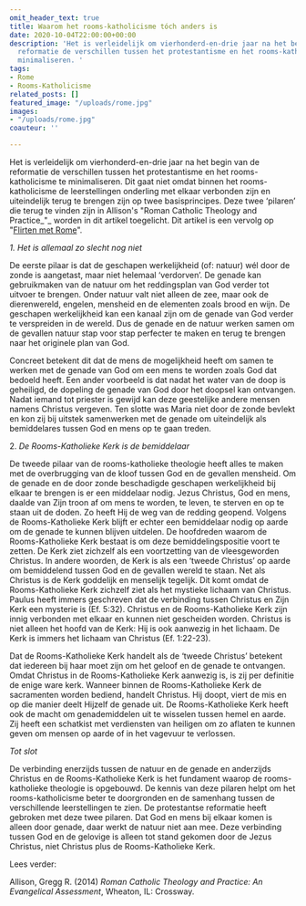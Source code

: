 ```yaml
---
omit_header_text: true
title: Waarom het rooms-katholicisme tóch anders is
date: 2020-10-04T22:00:00+00:00
description: 'Het is verleidelijk om vierhonderd-en-drie jaar na het begin van de
  reformatie de verschillen tussen het protestantisme en het rooms-katholicisme te
  minimaliseren. '
tags:
- Rome
- Rooms-Katholicisme
related_posts: []
featured_image: "/uploads/rome.jpg"
images:
- "/uploads/rome.jpg"
coauteur: ''

---
```

Het is verleidelijk om vierhonderd-en-drie jaar na het begin van de reformatie de verschillen tussen het protestantisme en het rooms-katholicisme te minimaliseren. Dit gaat niet omdat binnen het rooms-katholicisme de leerstellingen onderling met elkaar verbonden zijn en uiteindelijk terug te brengen zijn op twee basisprincipes. Deze twee ‘pilaren’ die terug te vinden zijn in Allison's "Roman Catholic Theology and Practice_"_ worden in dit artikel toegelicht. Dit artikel is een vervolg op "[Flirten met Rome](https://www.robvanderdussen.com/nl/post/flirten-met-rome/ "Flirten met Rome")".

_1. Het is allemaal zo slecht nog niet_

De eerste pilaar is dat de geschapen werkelijkheid (of: natuur) wél door de zonde is aangetast, maar niet helemaal ‘verdorven’. De genade kan gebruikmaken van de natuur om het reddingsplan van God verder tot uitvoer te brengen. Onder natuur valt niet alleen de zee, maar ook de dierenwereld, engelen, mensheid en de elementen zoals brood en wijn. De geschapen werkelijkheid kan een kanaal zijn om de genade van God verder te verspreiden in de wereld. Dus de genade en de natuur werken samen om de gevallen natuur stap voor stap perfecter te maken en terug te brengen naar het originele plan van God.

Concreet betekent dit dat de mens de mogelijkheid heeft om samen te werken met de genade van God om een mens te worden zoals God dat bedoeld heeft. Een ander voorbeeld is dat nadat het water van de doop is geheiligd, de dopeling de genade van God door het doopsel kan ontvangen. Nadat iemand tot priester is gewijd kan deze geestelijke andere mensen namens Christus vergeven. Ten slotte was Maria niet door de zonde bevlekt en kon zij bij uitstek samenwerken met de genade om uiteindelijk als bemiddelares tussen God en mens op te gaan treden.

2\. _De Rooms-Katholieke Kerk is de bemiddelaar_

De tweede pilaar van de rooms-katholieke theologie heeft alles te maken met de overbrugging van de kloof tussen God en de gevallen mensheid. Om de genade en de door zonde beschadigde geschapen werkelijkheid bij elkaar te brengen is er een middelaar nodig. Jezus Christus, God en mens, daalde van Zijn troon af om mens te worden, te leven, te sterven en op te staan uit de doden. Zo heeft Hij de weg van de redding geopend. Volgens de Rooms-Katholieke Kerk blijft er echter een bemiddelaar nodig op aarde om de genade te kunnen blijven uitdelen. De hoofdreden waarom de Rooms-Katholieke Kerk bestaat is om deze bemiddelingspositie voort te zetten. De Kerk ziet zichzelf als een voortzetting van de vleesgeworden Christus. In andere woorden, de Kerk is als een ‘tweede Christus’ op aarde om bemiddelend tussen God en de gevallen wereld te staan. Net als Christus is de Kerk goddelijk en menselijk tegelijk. Dit komt omdat de Rooms-Katholieke Kerk zichzelf ziet als het mystieke lichaam van Christus. Paulus heeft immers geschreven dat de verbinding tussen Christus en Zijn Kerk een mysterie is (Ef. 5:32). Christus en de Rooms-Katholieke Kerk zijn innig verbonden met elkaar en kunnen niet gescheiden worden. Christus is niet alleen het hoofd van de Kerk: Hij is ook aanwezig in het lichaam. De Kerk is immers het lichaam van Christus (Ef. 1:22-23).

Dat de Rooms-Katholieke Kerk handelt als de ‘tweede Christus’ betekent dat iedereen bij haar moet zijn om het geloof en de genade te ontvangen. Omdat Christus in de Rooms-Katholieke Kerk aanwezig is, is zij per definitie de enige ware kerk. Wanneer binnen de Rooms-Katholieke Kerk de sacramenten worden bediend, handelt Christus. Hij doopt, viert de mis en op die manier deelt Hijzelf de genade uit. De Rooms-Katholieke Kerk heeft ook de macht om genademiddelen uit te wisselen tussen hemel en aarde. Zij heeft een schatkist met verdiensten van heiligen om zo aflaten te kunnen geven om mensen op aarde of in het vagevuur te verlossen.

_Tot slot_

De verbinding enerzijds tussen de natuur en de genade en anderzijds Christus en de Rooms-Katholieke Kerk is het fundament waarop de rooms-katholieke theologie is opgebouwd. De kennis van deze pilaren helpt om het rooms-katholicisme beter te doorgronden en de samenhang tussen de verschillende leerstellingen te zien. De protestantse reformatie heeft gebroken met deze twee pilaren. Dat God en mens bij elkaar komen is alleen door genade, daar werkt de natuur niet aan mee. Deze verbinding tussen God en de gelovige is alleen tot stand gekomen door de Jezus Christus, niet Christus plus de Rooms-Katholieke Kerk.

Lees verder:

Allison, Gregg R. (2014) _Roman Catholic Theology and Practice: An Evangelical Assessment_, Wheaton, IL: Crossway.